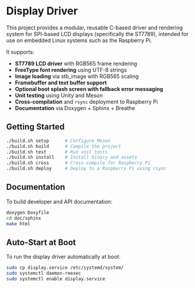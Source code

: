 # Display Driver

This project provides a modular, reusable C-based driver and rendering system for SPI-based LCD displays (specifically the ST7789), intended for use on embedded Linux systems such as the Raspberry Pi.

It supports:

- **ST7789 LCD driver** with RGB565 frame rendering
- **FreeType font rendering** using UTF-8 strings
- **Image loading** via stb_image with RGB565 scaling
- **Framebuffer and text buffer support**
- **Optional boot splash screen with fallback error messaging**
- **Unit testing** using Unity and Meson
- **Cross-compilation** and `rsync` deployment to Raspberry Pi
- **Documentation** via Doxygen + Sphinx + Breathe

## Getting Started

```bash
./build.sh setup      # Configure Meson
./build.sh build      # Compile the project
./build.sh test       # Run unit tests
./build.sh install    # Install binary and assets
./build.sh cross      # Cross-compile for Raspberry Pi
./build.sh deploy     # Deploy to a Raspberry Pi using rsync
```

## Documentation

To build developer and API documentation:

```bash
doxygen Doxyfile
cd doc/sphinx
make html
```

## Auto-Start at Boot

To run the display driver automatically at boot:

```bash
sudo cp display.service /etc/systemd/system/
sudo systemctl daemon-reexec
sudo systemctl enable display.service
```

